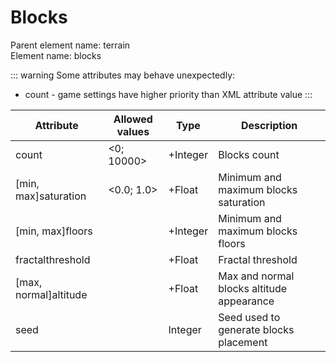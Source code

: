 # Blocks

Parent element name: terrain\
Element name: blocks

::: warning
Some attributes may behave unexpectedly:

* count - game settings have higher priority than XML attribute value
:::

| Attribute             | Allowed values | Type     | Description                               |
| --------------------- | -------------- | -------- | ----------------------------------------- |
| count                 | <0; 10000>     | +Integer | Blocks count                              |
| [min, max]saturation  | <0.0; 1.0>     | +Float   | Minimum and maximum blocks saturation     |
| [min, max]floors      |                | +Integer | Minimum and maximum blocks floors         |
| fractalthreshold      |                | +Float   | Fractal threshold                         |
| [max, normal]altitude |                | +Float   | Max and normal blocks altitude appearance |
| seed                  |                | Integer  | Seed used to generate blocks placement    |
